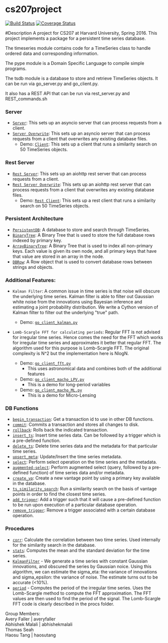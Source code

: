 # cs207project

[![Build Status](https://travis-ci.org/207leftovers/cs207project.svg?branch=master)](https://travis-ci.org/207leftovers/cs207project)
[![Coverage Status](https://coveralls.io/repos/github/207leftovers/cs207project/badge.svg?branch=master)](https://coveralls.io/github/207leftovers/cs207project?branch=master)

#Description
A project for CS207 at Harvard University, Spring 2016.  This project implements a package for a persistent time series database.
<br />

The timeseries module contains code for a TimeSeries class to handle ordered data and corresponding information.  <br />

The pype module is a Domain Specific Language to compile simple programs. <br />

The tsdb module is a database to store and retrieve TimeSeries objects. It can be run via go_server.py and go_client.py. <br />

It also has a REST API that can be run via rest_server.py and REST_commands.sh
### Server
* [`Server`](/tsdb/go_server.py): This sets up an asyncio server that can process requests from a client.
* [`Server Overwrite`](/tsdb/go_server_overwrite.py): This sets up an asyncio server that can process requests from a client that overwrites any existing database files.
  * Demo: [`Client`](/tsdb/go_client.py): This sets up a client that runs a similarity search on 50 TimeSeries objects.

### Rest Server
* [`Rest Server`](/tsdb/rest_server.py): This sets up an aiohttp rest server that can process requests from a client.
* [`Rest Server Overwrite`](/tsdb/rest_server_overwrite.py): This sets up an aiohttp rest server that can process requests from a client that overwrites any existing database files.
  * Demo: [`Rest Client`](/tsdb/rest_client.py): This sets up a rest client that runs a similarity search on 50 TimeSeries objects.

### Persistent Architecture
* [`PersistentDB`](/tsdb/persistentdb.py): A database to store and search through TimeSeries.  
* [`BinaryTree`](/tsdb/tsdb_indexes.py#258): A Binary Tree that is used to store the full database rows indexed by primary key.
* [`ArrayBinaryTree`](/tsdb/tsdb_indexes.py#359): A Binary Tree that is used to index all non-primary keys.  Each value is given its own node, and all primary keys that have that value are stored in an array in the node.
* [`DBRow`](/tsdb/tsdb_row.py): A Row object that is used to convert database rows between strings and objects.


### Additional Features:
* `Kalman Filter`: A common issue in time series is that noise will obscure the underlying time series. Kalman filter is able to filter out Gaussian white noise from the innovations using Bayesian inference and estimating a joint probability distribution. We write a Cython version of Kalman filter to filter out the underlying "true" path.
  * Demo: [`go_client_kalman.py`](go_client_kalman.py)

* `Lomb-Scargle FFT for calculating periods`: Regular FFT is not advised for irregular time series. Hence comes the need for the FFT which works for irregular time series and approximates it better that regular FFT. The algorithm used for this purpose is Lomb-Scargle FFT. The original complexity is N^2 but the implementation here is NlogN.
  * Demo: [`go_client_fft.py`](go_client_fft.py)
    * This uses astronomical data and combines both of the additional features
  * Demo: [`go_client_macho_LPV.py`](go_client_macho_LPV.py)
    * This is a demo for long-period variables
  * Demo: [`go_client_macho_ML.py`](go_client_macho_ML.py)
    * This is a demo for Micro-Lensing
  

### DB Functions
* [`begin_transaction`](/tsdb/tsdb_server.py#L29): Get a transaction id to use in other DB functions.
* [`commit`](/tsdb/tsdb_server.py#L37): Commits a transaction and stores all changes to disk.
* [`rollback`](/tsdb/tsdb_server.py#L45): Rolls back the indicated transaction.
* [`insert_ts`](/tsdb/tsdb_server.py#L53): Insert time series data. Can be followed by a trigger which is a pre-defined function.
* [`delete_ts`](/tsdb/tsdb_server.py#L62): Delete time series data and the metadata for that particular time series.
* [`upsert_meta`](/tsdb/tsdb_server.py#L70): Update/Insert the time series metadata.
* [`select`](/tsdb/tsdb_server.py#L75): Perform select operation on the time series and the metadata.
* [`augmented-select`](/tsdb/tsdb_server.py#L89): Perform augmented select (query, followed by a pre-defined function) of time series data and/or metadata.
* [`create_vp`](/tsdb/tsdb_server.py#L147): Create a new vantage point by using a primary key available in the database.
* [`ts_similarity_search`](/tsdb/tsdb_server.py#L180): Run a similarity search on the basis of vantage points in order to find the closest time series.
* [`add_trigger`](/tsdb/tsdb_server.py#L108): Add a trigger such that it will cause a pre-defined function to be run upon execution of a particular database operation.
* [`remove_trigger`](/tsdb/tsdb_server.py#L120): Remove a trigger associated with a certain database operation.


### Procedures
* [`corr`](/procs/corr.py): Calculate the correlation between two time series. Used internally for the similarity search in the database.
* [`stats`](/procs/stats.py): Computes the mean and the standard deviation for the time series.
* [`KalmanFilter`](/procs/KalmanFilter.py) - We generate a time series with constant Gaussian innovations, and obscured the series by Gaussian noice. Using this algorithm, we can estimate the sigma_eta: the variance of innovations and sigma_epsilon: the variance of noise. The estimate turns out to be accurate (<10%).
* [`period`](/procs/period.py) - Computes the period of the irregular time series. Uses the Lomb-Scargle method to compute the FFT approximation. The FFT values are then used to find the period of the signal. The Lomb-Scargle FFT code is clearly described in the procs folder.


Group Members:<br />
Avery Faller | averyfaller <br />
Abhishek Malali | abhishekmalali <br />
Thomas Seah <br />
Haosu Tang | haosutang <br />
